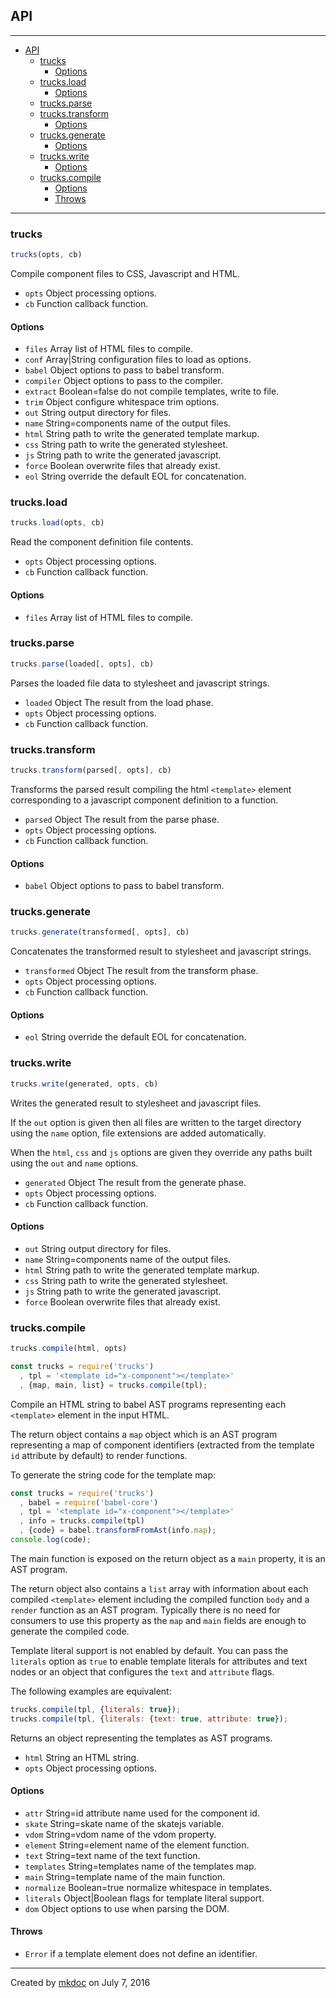 ## API

---

- [API](#api)
  - [trucks](#trucks)
    - [Options](#options)
  - [trucks.load](#trucksload)
    - [Options](#options-1)
  - [trucks.parse](#trucksparse)
  - [trucks.transform](#truckstransform)
    - [Options](#options-2)
  - [trucks.generate](#trucksgenerate)
    - [Options](#options-3)
  - [trucks.write](#truckswrite)
    - [Options](#options-4)
  - [trucks.compile](#truckscompile)
    - [Options](#options-5)
    - [Throws](#throws)

---

### trucks

```javascript
trucks(opts, cb)
```

Compile component files to CSS, Javascript and HTML.

* `opts` Object processing options.
* `cb` Function callback function.

#### Options

* `files` Array list of HTML files to compile.
* `conf` Array|String configuration files to load as options.
* `babel` Object options to pass to babel transform.
* `compiler` Object options to pass to the compiler.
* `extract` Boolean=false do not compile templates, write to file.
* `trim` Object configure whitespace trim options.
* `out` String output directory for files.
* `name` String=components name of the output files.
* `html` String path to write the generated template markup.
* `css` String path to write the generated stylesheet.
* `js` String path to write the generated javascript.
* `force` Boolean overwrite files that already exist.
* `eol` String override the default EOL for concatenation.

### trucks.load

```javascript
trucks.load(opts, cb)
```

Read the component definition file contents.

* `opts` Object processing options.
* `cb` Function callback function.

#### Options

* `files` Array list of HTML files to compile.

### trucks.parse

```javascript
trucks.parse(loaded[, opts], cb)
```

Parses the loaded file data to stylesheet and javascript strings.

* `loaded` Object The result from the load phase.
* `opts` Object processing options.
* `cb` Function callback function.

### trucks.transform

```javascript
trucks.transform(parsed[, opts], cb)
```

Transforms the parsed result compiling the html `<template>` element
corresponding to a javascript component definition to a function.

* `parsed` Object The result from the parse phase.
* `opts` Object processing options.
* `cb` Function callback function.

#### Options

* `babel` Object options to pass to babel transform.

### trucks.generate

```javascript
trucks.generate(transformed[, opts], cb)
```

Concatenates the transformed result to stylesheet and javascript strings.

* `transformed` Object The result from the transform phase.
* `opts` Object processing options.
* `cb` Function callback function.

#### Options

* `eol` String override the default EOL for concatenation.

### trucks.write

```javascript
trucks.write(generated, opts, cb)
```

Writes the generated result to stylesheet and javascript files.

If the `out` option is given then all files are written to the target
directory using the `name` option, file extensions are added automatically.

When the `html`, `css` and `js` options are given they override any paths
built using the `out` and `name` options.

* `generated` Object The result from the generate phase.
* `opts` Object processing options.
* `cb` Function callback function.

#### Options

* `out` String output directory for files.
* `name` String=components name of the output files.
* `html` String path to write the generated template markup.
* `css` String path to write the generated stylesheet.
* `js` String path to write the generated javascript.
* `force` Boolean overwrite files that already exist.

### trucks.compile

```javascript
trucks.compile(html, opts)
```

```javascript
const trucks = require('trucks')
  , tpl = '<template id="x-component"></template>'
  , {map, main, list} = trucks.compile(tpl);
```

Compile an HTML string to babel AST programs representing each `<template>`
element in the input HTML.

The return object contains a `map` object which is an AST program
representing a map of component identifiers (extracted from the template
`id` attribute by default) to render functions.

To generate the string code for the template map:

```javascript
const trucks = require('trucks')
  , babel = require('babel-core')
  , tpl = '<template id="x-component"></template>'
  , info = trucks.compile(tpl)
  , {code} = babel.transformFromAst(info.map);
console.log(code);
```

The main function is exposed on the return object as a `main` property, it
is an AST program.

The return object also contains a `list` array with information about each
compiled `<template>` element including the compiled function `body` and
a `render` function as an AST program. Typically there is no need for
consumers to use this property as the `map` and `main` fields are enough
to generate the compiled code.

Template literal support is not enabled by default. You can pass the
`literals` option as `true` to enable template literals for attributes and
text nodes or an object that configures the `text` and `attribute` flags.

The following examples are equivalent:

```javascript
trucks.compile(tpl, {literals: true});
trucks.compile(tpl, {literals: {text: true, attribute: true});
```

Returns an object representing the templates as AST programs.

* `html` String an HTML string.
* `opts` Object processing options.

#### Options

* `attr` String=id attribute name used for the component id.
* `skate` String=skate name of the skatejs variable.
* `vdom` String=vdom name of the vdom property.
* `element` String=element name of the element function.
* `text` String=text name of the text function.
* `templates` String=templates name of the templates map.
* `main` String=template name of the main function.
* `normalize` Boolean=true normalize whitespace in templates.
* `literals` Object|Boolean flags for template literal support.
* `dom` Object options to use when parsing the DOM.

#### Throws

* `Error` if a template element does not define an identifier.

---

Created by [mkdoc](https://github.com/mkdoc/mkdoc) on July 7, 2016

